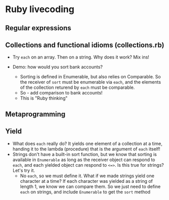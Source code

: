 # Ruby livecoding

## Regular expressions

## Collections and functional idioms (collections.rb)

* Try `each` on an array.  Then on a string. Why does it work? Mix ins!

* Demo: how would you sort bank accounts? 
  * Sorting is defined in Enumerable, but also relies on Comparable.  So
  the receiver of `sort` must be enumerable via `each`, and the elements
  of the collection returend by `each` must be comparable.
  * So - add comparison to bank accounts!
  * This is "Ruby thinking"

## Metaprogramming

## Yield

* What does `each` really do?  It yields one element of a collection at
a time, handing it to the lambda (procedure) that is the argument of
`each` itself!
* Strings don't have a built-in sort function, but we know that sorting
is available in `Enumerable` as long as the receiver object can respond
to `each`, and each yielded object can respond to `<=>`.  Is this true
for strings?  Let's try it.
  * No `each`, so we must define it. What if we made strings yield one
  character at a time?  If each character was yielded as a string of
  length 1, we know we can compare them.  So we just need to define
  `each` on strings, and include `Enumerable` to get the `sort` method
